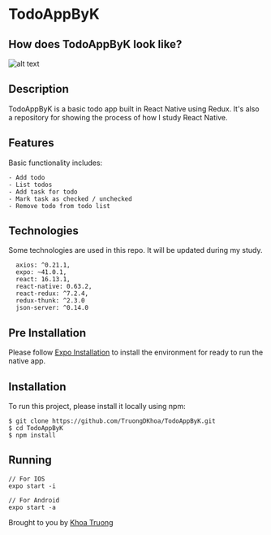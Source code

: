 TodoAppByK
======================================================

## How does TodoAppByK look like?
![alt text](https://media.giphy.com/media/L1BLqfC4ZWXmmiXkVG/giphy.gif)

## Description
TodoAppByK is a basic todo app built in React Native using Redux. It's also a repository for showing the process of how I study React Native.

## Features
Basic functionality includes:
```
- Add todo
- List todos
- Add task for todo
- Mark task as checked / unchecked 
- Remove todo from todo list
```

## Technologies
Some technologies are used in this repo. It will be updated during my study.
```
  axios: ^0.21.1,
  expo: ~41.0.1,
  react: 16.13.1,
  react-native: 0.63.2,
  react-redux: ^7.2.4,
  redux-thunk: ^2.3.0
  json-server: ^0.14.0
```

## Pre Installation
Please follow [Expo Installation](https://docs.expo.io/get-started/installation/) to install the environment for ready to run the native app.

## Installation
To run this project, please install it locally using npm:

```
$ git clone https://github.com/TruongDKhoa/TodoAppByK.git
$ cd TodoAppByK
$ npm install
```

## Running

```
// For IOS
expo start -i

// For Android
expo start -a
```

Brought to you by [Khoa Truong](https://github.com/TruongDKhoa)
